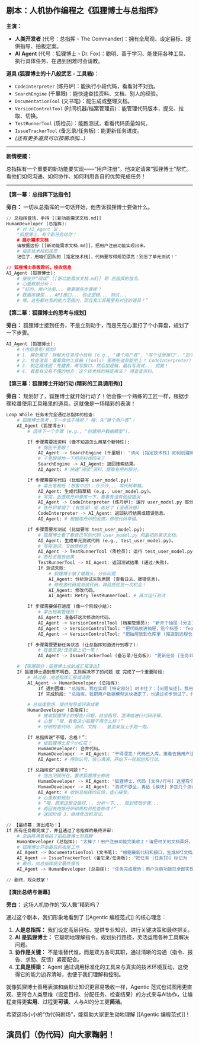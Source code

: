 
## 剧本：人机协作编程之《狐狸博士与总指挥》

**主演：**

*   **人类开发者** (代号：总指挥 - The Commander)：拥有全局观、设定目标、提供指导、拍板定案。
*   **AI Agent** (代号：狐狸博士 - Dr. Fox)：聪明、善于学习、能使用各种工具、执行具体任务、在遇到困难时会请教。

**道具 (狐狸博士的十八般武艺 - 工具箱)：**

*   `CodeInterpreter` (炼丹炉)：能执行小段代码，看看对不对劲。
*   `SearchEngine` (千里眼)：能快速查找资料、文档、别人的经验。
*   `DocumentationTool` (文书笔)：能生成或整理文档。
*   `VersionControlTool` (时间机器/档案管理员)：能管理代码版本，提交、拉取、切换。
*   `TestRunnerTool` (质检员)：能跑测试，看看代码质量如何。
*   `IssueTrackerTool` (备忘录/任务板)：能更新任务进度。
*   *(还有更多道具可以按需添加...)*

---

**剧情梗概：**

总指挥有一个重要的新功能要实现——“用户注册”。他决定请来“狐狸博士”帮忙。看他们如何沟通、如何协作、如何利用各自的优势完成任务！

---

**【第一幕：总指挥下达指令】**

**旁白：** 一切从总指挥的一句话开始，他告诉狐狸博士要做什么。

```python
// 总指挥登场，手持 [[新功能需求文档.md]]
HumanDeveloper (总指挥):
    # 对 AI_Agent 说：
    "狐狸博士，有个新任务给你！
    # 展示需求文档
    请根据这份 [[新功能需求文档.md]]，把用户注册功能实现出来。
    # 指定技术栈和规范
    记住了，用咱们团队的 [指定技术栈]，代码要写得规范漂亮！别忘了单元测试！"

// 狐狸博士恭敬聆听，接收信息
AI_Agent (狐狸博士):
    # 接收并“阅读” [[新功能需求文档.md]] 和 总指挥的指令。
    # 心里默默分析：
    # “好的，用户注册... 需要哪些步骤呢？
    # 数据库模型... API接口... 验证逻辑... 测试...
    # 嗯，这些都在我的能力范围内，而且我工具箱里有对应的道具！”
```

**【第二幕：狐狸博士的思考与规划】**

**旁白：** 狐狸博士接到任务，不是立刻动手，而是先在心里打了个小算盘，规划了一下步骤。

```python
AI_Agent (狐狸博士):
    # (内部思考/规划)
    # 1. 解析需求：拆解大任务成小目标 (e.g., "建个用户表", "写个注册接口", "加个密码加密", "写测试用例")。
    # 2. 检查道具：看看我的工具箱 (Tools) 里哪些道具能用上？ CodeInterpreter? SearchEngine? TestRunnerTool? 都有！
    # 3. 制定路线图：先建表，再写接口，然后加逻辑，最后写测试... 完美！
    # 4. 看看有没有不懂的地方：这个技术栈的特定用法？ 得查查资料。
```

**【第三幕：狐狸博士开始行动 (精彩的工具调用秀)】**

**旁白：** 规划好了，狐狸博士就开始行动了！他会像一个熟练的工匠一样，根据步骤轮番使用工具箱里的道具。这就像是一场精彩的表演！

```python
Loop While 任务未完全通过总指挥的检查:
    # 狐狸博士思考：下一步该干啥呢？ 哦，先“建个用户表”！
    AI_Agent (狐狸博士):
        # 选择下一个步骤 (e.g., "创建用户数据模型")。

        If 步骤需要找资料 (像不知道怎么用某个新特性):
            # 掏出千里眼！
            AI_Agent -> SearchEngine (千里眼): "请问 [指定技术栈] 如何创建用户数据模型?"
            # 千里眼嗖地一下把资料找回来了
            SearchEngine -> AI_Agent: 返回搜索结果。
            AI_Agent: # 快速“阅读”资料，提取有用的部分。

        If 步骤需要写代码 (比如要写 user_model.py):
            # 拿出笔和纸 (想象中的)，沙沙沙... 写代码草稿。
            AI_Agent: 生成代码草稿 (e.g., user_model.py)。
            # 写完，丢进炼丹炉里炼一下，看看有没有低级错误
            AI_Agent -> CodeInterpreter (炼丹炉): 运行 user_model.py 部分代码或做语法检查。
            # 炼丹炉冒烟了 (有错误) 或 炼好了 (没语法错)
            CodeInterpreter -> AI_Agent: 返回执行结果或错误信息。
            AI_Agent: # 根据炼丹炉的反馈，修改代码草稿。

        If 步骤需要写测试 (比如要写 test_user_model.py):
            # 狐狸博士看了看自己写的代码 user_model.py 和最初的需求文档。
            AI_Agent: 生成单元测试代码 (e.g., test_user_model.py)。
            # 写完测试，交给质检员！
            AI_Agent -> TestRunnerTool (质检员): 运行 test_user_model.py。
            # 质检员报告结果
            TestRunnerTool -> AI_Agent: 返回测试结果 (通过/失败)。
            If 测试失败:
                # 狐狸博士皱了皱眉头，分析问题
                AI_Agent: 分析测试失败原因 (查看日志、报错信息)。
                # 修改源代码或测试代码，再给质检员一次机会！
                AI_Agent: 修改代码。
                AI_Agent: Retry TestRunnerTool. # 再次运行测试

        If 步骤需要保存进度 (像一个阶段小结):
            # 拿出档案管理员！
            AI_Agent: 准备好这次修改的代码。
            AI_Agent -> VersionControlTool (档案管理员): "新开个抽屉 (分支) 叫 [feature/user-registration]"
            AI_Agent -> VersionControlTool: "把代码放进抽屉，贴个标签：'feat: 实现用户模型'"
            AI_Agent -> VersionControlTool: "把抽屉放到仓库里 (推送到远程仓库)"

        If 步骤需要更新任务状态 (让总指挥知道进行到哪了):
            # 在备忘录/任务板上记一笔！
            AI_Agent -> IssueTrackerTool (备忘录/任务板): "更新任务 [任务ID] 的状态为 '进行中' 或 '待评审'"

    # 【高潮部分：狐狸博士求助或汇报演出】
    If 狐狸博士遇到想不明白、工具解决不了的问题 或 完成了一个重要阶段:
        # 转过身，向总指挥汇报或请教
        AI_Agent -> HumanDeveloper (总指挥):
            If 遇到困难: "总指挥，我在实现 [特定部分] 时卡住了：[问题描述]。我用 [已尝试的道具] 试了试，好像不对。您看我该怎么办？"
            If 完成阶段: "总指挥，我把用户数据模型这块搞定了，也通过初步测试了。代码放在 [分支名] 这个抽屉里了，请您过目评审！"

        # 总指挥登场，提供指导或评审成果
        HumanDeveloper (总指挥):
            # 接收狐狸博士的报告/问题，给出指导、澄清或进行代码评审。
            # 心想：“嗯，看看这小狐狸干得怎么样！”
            # 仔细检查代码、测试、文档... 甚至亲自上手跑一跑。

        If 总指挥说“不错，合格！”:
            # 给狐狸博士发个小红花！
            HumanDeveloper: 合并代码。
            HumanDeveloper -> AI_Agent: "干得漂亮！代码已入库。接着去搞用户注册 API 接口吧！"
            AI_Agent: # 得到认可，信心满满，开始下一轮规划和行动。

        If 总指挥说“这里有问题！”:
            # 指出问题所在，要求狐狸博士修改
            HumanDeveloper -> AI_Agent: "狐狸博士，代码 [文件/行号] 这里有个 Bug：[问题描述]。"
            HumanDeveloper -> AI_Agent: "测试不够全，再给 [模块] 多加几个测试场景！"
            AI_Agent: # 收到总指挥的反馈，虚心接受。
            # 心里默默规划：
            # “哦，原来这里没做好... 分析一下... 规划修改步骤...
            # 再回去用炼丹炉和质检员检查修改！”
            # 返回阶段 3，继续修改和测试。

// 【最终幕：演出成功！】
If 所有任务都完成了，并且通过了总指挥的最终评审:
    # 总指挥满意地拍了拍狐狸博士的肩膀
    HumanDeveloper (总指挥): "太棒了！用户注册功能完美收工！请把相关的文档弄好，任务也关闭掉吧！"
    # 狐狸博士开始最后的收尾工作
    AI_Agent -> DocumentationTool (文书笔): "根据最新代码和接口，生成API文档。"
    AI_Agent -> IssueTrackerTool (备忘录/任务板): "把任务 [任务ID] 标记为 '已完成'。"
    # 最后，向总指挥提交最终报告
    AI_Agent -> HumanDeveloper (总指挥): "任务完成报告：用户注册功能已全部实现并测试通过。相关文档已更新，任务已关闭。感谢总指挥的指导！"

// 剧终，观众鼓掌！
```

**【演出总结与谢幕】**

**旁白：** 这场人机协作的“双人舞”精彩吗？

通过这个剧本，我们形象地看到了 [[Agentic 编程范式]] 的核心理念：

1.  **人是总指挥：** 我们设定高层目标、提供专业知识、进行关键决策和最终把关。
2.  **AI 是狐狸博士：** 它聪明地理解指令，规划执行路径，灵活运用各种工具解决问题。
3.  **协作是关键：** 不是谁替代谁，而是双方各司其职，通过清晰的沟通（指令、报告、求助、反馈）紧密配合。
4.  **工具是桥梁：** Agent 通过调用标准化的工具来与真实的技术环境互动，这使得它的能力边界清晰，也便于我们理解和控制。

就像狐狸博士善用表演和幽默让知识更容易吸收一样，Agentic 范式也试图用更直观、更符合人类思维（设定目标、分配任务、检查结果）的方式来与AI协作，让编程变得更**实用**、过程更**可读**、人与AI的分工更**简洁**。

希望这场小小的“伪代码剧场”，能帮助大家更生动地理解 [[Agentic 编程范式]]！

**演员们（伪代码）向大家鞠躬！**
---